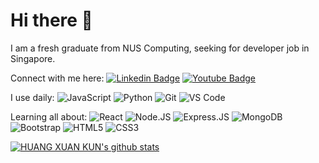 # Hi there 👋

I am a fresh graduate from NUS Computing, seeking for developer job in Singapore.

Connect with me here:
  [![Linkedin Badge](https://img.shields.io/badge/-Linkedin-blue?style=plastic&logo=Linkedin&logoColor=white&link=https://www.linkedin.com/in/xuan-kun-huang-80961b148/)](https://www.linkedin.com/in/xuan-kun-huang-80961b148/) 
  [![Youtube Badge](https://img.shields.io/badge/-Youtube-darkred?style=plastic&logo=youtube&logoColor=white&link=https://www.youtube.com/channel/UC9qQuCZpcw-Y9yPQVbTwbvw)](https://www.youtube.com/channel/UC9qQuCZpcw-Y9yPQVbTwbvw)

I use daily:
  ![JavaScript](https://img.shields.io/badge/-JavaScript-black?style=plastic&logo=javascript)
  ![Python](https://img.shields.io/badge/-Python-8fcfd1?style=plastic&logo=Python)
  ![Git](https://img.shields.io/badge/-Git-black?style=plastic&logo=git)
  ![VS Code](https://img.shields.io/badge/-VS%20Code-007ACC?style=plastic&logo=visual-studio-code)
  
Learning all about:
  ![React](https://img.shields.io/badge/-React-3b2e5a?style=plastic&logo=react)
  ![Node.JS](https://img.shields.io/badge/-Node.JS-black?style=plastic&logo=Node.js) ![Express.JS](https://img.shields.io/badge/-Express.JS-c7b198?style=plastic&logo=Express.JS)
  ![MongoDB](https://img.shields.io/badge/-MongoDB-black?style=plastic&logo=mongodb)
  ![Bootstrap](https://img.shields.io/badge/-Bootstrap-563D7C?style=plastic&logo=bootstrap)
  ![HTML5](https://img.shields.io/badge/-HTML5-E34F26?style=plastic&logo=html5&logoColor=white)
  ![CSS3](https://img.shields.io/badge/-CSS3-1572B6?style=plastic&logo=css3)

[![HUANG XUAN KUN's github stats](https://github-readme-stats.vercel.app/api?username=HUANGXUANKUN&theme=dark&show_icons=true)](https://github.com/HUANGXUANKUN)
